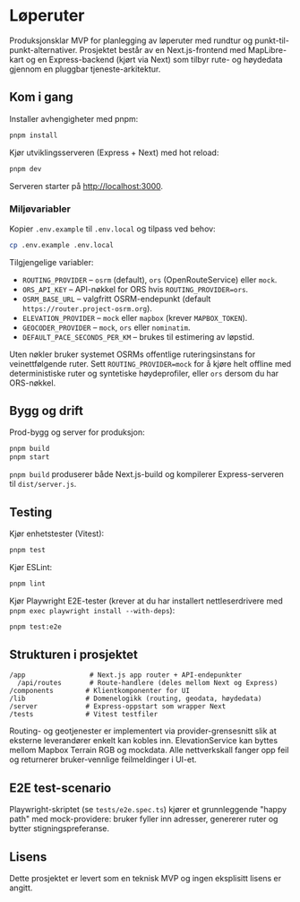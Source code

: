 # Løperuter

Produksjonsklar MVP for planlegging av løperuter med rundtur og punkt-til-punkt-alternativer. Prosjektet består av en Next.js-frontend med MapLibre-kart og en Express-backend (kjørt via Next) som tilbyr rute- og høydedata gjennom en pluggbar tjeneste-arkitektur.

## Kom i gang

Installer avhengigheter med pnpm:

```bash
pnpm install
```

Kjør utviklingsserveren (Express + Next) med hot reload:

```bash
pnpm dev
```

Serveren starter på [http://localhost:3000](http://localhost:3000).

### Miljøvariabler

Kopier `.env.example` til `.env.local` og tilpass ved behov:

```bash
cp .env.example .env.local
```

Tilgjengelige variabler:

- `ROUTING_PROVIDER` – `osrm` (default), `ors` (OpenRouteService) eller `mock`.
- `ORS_API_KEY` – API-nøkkel for ORS hvis `ROUTING_PROVIDER=ors`.
- `OSRM_BASE_URL` – valgfritt OSRM-endepunkt (default `https://router.project-osrm.org`).
- `ELEVATION_PROVIDER` – `mock` eller `mapbox` (krever `MAPBOX_TOKEN`).
- `GEOCODER_PROVIDER` – `mock`, `ors` eller `nominatim`.
- `DEFAULT_PACE_SECONDS_PER_KM` – brukes til estimering av løpstid.

Uten nøkler bruker systemet OSRMs offentlige ruteringsinstans for veinettfølgende ruter. Sett `ROUTING_PROVIDER=mock` for å kjøre helt offline med deterministiske ruter og syntetiske høydeprofiler, eller `ors` dersom du har ORS-nøkkel.

## Bygg og drift

Prod-bygg og server for produksjon:

```bash
pnpm build
pnpm start
```

`pnpm build` produserer både Next.js-build og kompilerer Express-serveren til `dist/server.js`.

## Testing

Kjør enhetstester (Vitest):

```bash
pnpm test
```

Kjør ESLint:

```bash
pnpm lint
```

Kjør Playwright E2E-tester (krever at du har installert nettleserdrivere med `pnpm exec playwright install --with-deps`):

```bash
pnpm test:e2e
```

## Strukturen i prosjektet

```
/app                # Next.js app router + API-endepunkter
  /api/routes       # Route-handlere (deles mellom Next og Express)
/components        # Klientkomponenter for UI
/lib               # Domenelogikk (routing, geodata, høydedata)
/server            # Express-oppstart som wrapper Next
/tests             # Vitest testfiler
```

Routing- og geotjenester er implementert via provider-grensesnitt slik at eksterne leverandører enkelt kan kobles inn. ElevationService kan byttes mellom Mapbox Terrain RGB og mockdata. Alle nettverkskall fanger opp feil og returnerer bruker-vennlige feilmeldinger i UI-et.

## E2E test-scenario

Playwright-skriptet (se `tests/e2e.spec.ts`) kjører et grunnleggende "happy path" med mock-providere: bruker fyller inn adresser, genererer ruter og bytter stigningspreferanse.

## Lisens

Dette prosjektet er levert som en teknisk MVP og ingen eksplisitt lisens er angitt.
